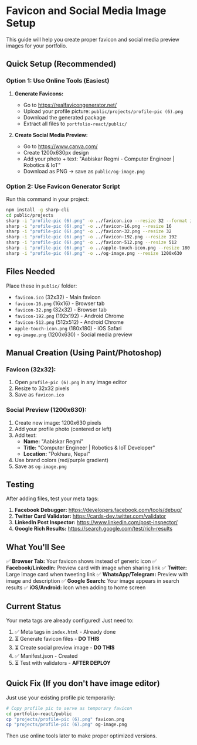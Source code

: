 # Favicon and Social Media Image Setup

This guide will help you create proper favicon and social media preview images for your portfolio.

## Quick Setup (Recommended)

### Option 1: Use Online Tools (Easiest)

1. **Generate Favicons:**
   - Go to https://realfavicongenerator.net/
   - Upload your profile picture: `public/projects/profile-pic (6).png`
   - Download the generated package
   - Extract all files to `portfolio-react/public/`

2. **Create Social Media Preview:**
   - Go to https://www.canva.com/
   - Create 1200x630px design
   - Add your photo + text: "Aabiskar Regmi - Computer Engineer | Robotics & IoT"
   - Download as PNG → save as `public/og-image.png`

### Option 2: Use Favicon Generator Script

Run this command in your project:

```bash
npm install -g sharp-cli
cd public/projects
sharp -i "profile-pic (6).png" -o ../favicon.ico --resize 32 --format ico
sharp -i "profile-pic (6).png" -o ../favicon-16.png --resize 16
sharp -i "profile-pic (6).png" -o ../favicon-32.png --resize 32
sharp -i "profile-pic (6).png" -o ../favicon-192.png --resize 192
sharp -i "profile-pic (6).png" -o ../favicon-512.png --resize 512
sharp -i "profile-pic (6).png" -o ../apple-touch-icon.png --resize 180
sharp -i "profile-pic (6).png" -o ../og-image.png --resize 1200x630
```

## Files Needed

Place these in `public/` folder:

- `favicon.ico` (32x32) - Main favicon
- `favicon-16.png` (16x16) - Browser tab
- `favicon-32.png` (32x32) - Browser tab
- `favicon-192.png` (192x192) - Android Chrome
- `favicon-512.png` (512x512) - Android Chrome
- `apple-touch-icon.png` (180x180) - iOS Safari
- `og-image.png` (1200x630) - Social media preview

## Manual Creation (Using Paint/Photoshop)

### Favicon (32x32):
1. Open `profile-pic (6).png` in any image editor
2. Resize to 32x32 pixels
3. Save as `favicon.ico`

### Social Preview (1200x630):
1. Create new image: 1200x630 pixels
2. Add your profile photo (centered or left)
3. Add text:
   - **Name:** "Aabiskar Regmi"
   - **Title:** "Computer Engineer | Robotics & IoT Developer"
   - **Location:** "Pokhara, Nepal"
4. Use brand colors (red/purple gradient)
5. Save as `og-image.png`

## Testing

After adding files, test your meta tags:

1. **Facebook Debugger:** https://developers.facebook.com/tools/debug/
2. **Twitter Card Validator:** https://cards-dev.twitter.com/validator
3. **LinkedIn Post Inspector:** https://www.linkedin.com/post-inspector/
4. **Google Rich Results:** https://search.google.com/test/rich-results

## What You'll See

✅ **Browser Tab:** Your favicon shows instead of generic icon
✅ **Facebook/LinkedIn:** Preview card with image when sharing link
✅ **Twitter:** Large image card when tweeting link
✅ **WhatsApp/Telegram:** Preview with image and description
✅ **Google Search:** Your image appears in search results
✅ **iOS/Android:** Icon when adding to home screen

## Current Status

Your meta tags are already configured! Just need to:
1. ✅ Meta tags in `index.html` - Already done
2. ⏳ Generate favicon files - **DO THIS**
3. ⏳ Create social preview image - **DO THIS**
4. ✅ Manifest.json - Created
5. ⏳ Test with validators - **AFTER DEPLOY**

## Quick Fix (If you don't have image editor)

Just use your existing profile pic temporarily:

```bash
# Copy profile pic to serve as temporary favicon
cd portfolio-react/public
cp "projects/profile-pic (6).png" favicon.png
cp "projects/profile-pic (6).png" og-image.png
```

Then use online tools later to make proper optimized versions.
